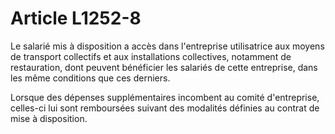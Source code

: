 # Article L1252-8

Le salarié mis à disposition a accès dans l'entreprise utilisatrice aux moyens de transport collectifs et aux installations collectives, notamment de restauration, dont peuvent bénéficier les salariés de cette entreprise, dans les même conditions que ces derniers.

Lorsque des dépenses supplémentaires incombent au comité d'entreprise, celles-ci lui sont remboursées suivant des modalités définies au contrat de mise à disposition.